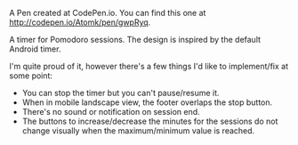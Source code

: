 A Pen created at CodePen.io. You can find this one at http://codepen.io/Atomk/pen/gwpRyq.

A timer for Pomodoro sessions. The design is inspired by the default Android timer.

I'm quite proud of it, however there's a few things I'd like to implement/fix at some point:
- You can stop the timer but you can't pause/resume it.
- When in mobile landscape view, the footer overlaps the stop button.
- There's no sound or notification on session end.
- The buttons to increase/decrease the minutes for the sessions do not change visually when the maximum/minimum value is reached.